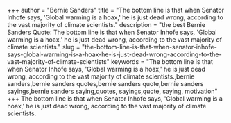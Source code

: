 +++
author = "Bernie Sanders"
title = "The bottom line is that when Senator Inhofe says, 'Global warming is a hoax,' he is just dead wrong, according to the vast majority of climate scientists."
description = "the best Bernie Sanders Quote: The bottom line is that when Senator Inhofe says, 'Global warming is a hoax,' he is just dead wrong, according to the vast majority of climate scientists."
slug = "the-bottom-line-is-that-when-senator-inhofe-says-global-warming-is-a-hoax-he-is-just-dead-wrong-according-to-the-vast-majority-of-climate-scientists"
keywords = "The bottom line is that when Senator Inhofe says, 'Global warming is a hoax,' he is just dead wrong, according to the vast majority of climate scientists.,bernie sanders,bernie sanders quotes,bernie sanders quote,bernie sanders sayings,bernie sanders saying,quotes, sayings,quote, saying, motivation"
+++
The bottom line is that when Senator Inhofe says, 'Global warming is a hoax,' he is just dead wrong, according to the vast majority of climate scientists.
